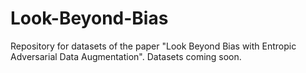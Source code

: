# Look-Beyond-Bias
Repository for datasets of the paper "Look Beyond Bias with Entropic Adversarial Data Augmentation".
Datasets coming soon.
